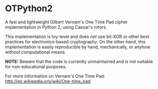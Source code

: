 # OTPython2

A fast and lightweight Gilbert Vernam's One Time Pad cipher implementation in Python 2, using Caesar's rotors.

This implementation is toy-level and does *not* use bit-XOR or other best practices for electronics-based cryptography. On the other hand, this implementation is easily reproducible by hand, mechanically, or anyhow without computational means.

**NOTE:** Beware that the code is currently unmaintained and is not suitable for non-educational purposes.

For more information on Vernam's One Time Pad: http://en.wikipedia.org/wiki/One-time_pad
